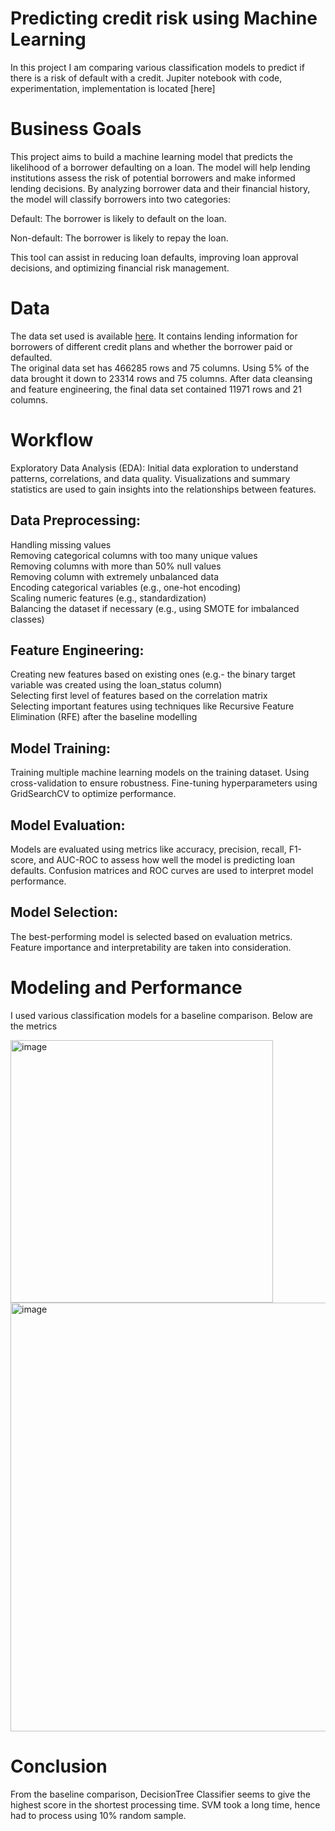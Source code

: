 # Predicting credit risk using Machine Learning
In this project I am comparing various classification models to predict if there is a risk of default with a credit. 
Jupiter notebook with code, experimentation, implementation is located [here]

# Business Goals
This project aims to build a machine learning model that predicts the likelihood of a borrower defaulting on a loan. The model will help lending institutions assess the risk of potential borrowers and make informed lending decisions. By analyzing borrower data and their financial history, the model will classify borrowers into two categories:

Default: The borrower is likely to default on the loan.

Non-default: The borrower is likely to repay the loan.

This tool can assist in reducing loan defaults, improving loan approval decisions, and optimizing financial risk management.

# Data
The data set used is available [here](https://www.kaggle.com/datasets/bytadit/bank-loan-dataset-2014-2017).  It contains lending information for borrowers of different credit plans and whether the borrower paid or defaulted.\
The original data set has 466285 rows and 75 columns. Using 5% of the data brought it down to 23314 rows and 75 columns. After data cleansing and feature engineering, the final data set contained 11971 rows and 21 columns.


# Workflow
Exploratory Data Analysis (EDA): Initial data exploration to understand patterns, correlations, and data quality. Visualizations and summary statistics are used to gain insights into the relationships between features.

## Data Preprocessing:

Handling missing values\
Removing categorical columns with too many unique values\
Removing columns with more than 50% null values\
Removing column with extremely unbalanced data\
Encoding categorical variables (e.g., one-hot encoding)\
Scaling numeric features (e.g., standardization)\
Balancing the dataset if necessary (e.g., using SMOTE for imbalanced classes)

## Feature Engineering:

Creating new features based on existing ones (e.g.- the binary target variable was created using the loan_status column)\
Selecting first level of features based on the correlation matrix\
Selecting important features using techniques like Recursive Feature Elimination (RFE) after the baseline modelling

## Model Training:

Training multiple machine learning models on the training dataset.
Using cross-validation to ensure robustness.
Fine-tuning hyperparameters using GridSearchCV to optimize performance.

## Model Evaluation:

Models are evaluated using metrics like accuracy, precision, recall, F1-score, and AUC-ROC to assess how well the model is predicting loan defaults.
Confusion matrices and ROC curves are used to interpret model performance.

## Model Selection:

The best-performing model is selected based on evaluation metrics.
Feature importance and interpretability are taken into consideration.

# Modeling and Performance

I used various classification models for a baseline comparison. Below are the metrics

<img width="420" alt="image" src="https://github.com/user-attachments/assets/53fd9ed6-a005-4bb7-9a35-4f3e05b80a6b">

<img width="686" alt="image" src="https://github.com/user-attachments/assets/a2c43bc5-f8d3-4558-b61f-8d7efb07d745">


# Conclusion
From the baseline comparison, DecisionTree Classifier seems to give the highest score in the shortest processing time. SVM took a long time, hence had to process using 10% random sample.
